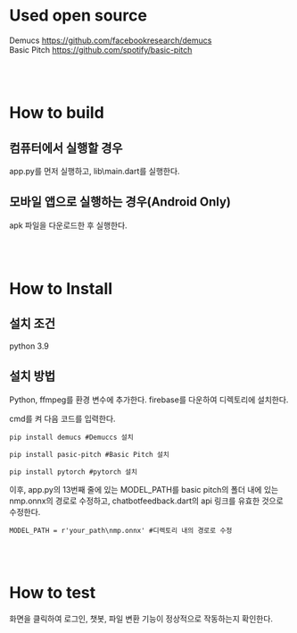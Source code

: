 # Used open source
Demucs https://github.com/facebookresearch/demucs <br> 
Basic Pitch https://github.com/spotify/basic-pitch

<br><br>

# How to build
## 컴퓨터에서 실행할 경우
app.py를 먼저 실행하고, lib\main.dart를 실행한다.



## 모바일 앱으로 실행하는 경우(Android Only)
apk 파일을 다운로드한 후 실행한다.

<br><br>

# How to Install 
## 설치 조건
python 3.9 



##  설치 방법
Python, ffmpeg를 환경 변수에 추가한다.
firebase를 다운하여 디렉토리에 설치한다.

cmd를 켜 다음 코드를 입력한다. 

```
pip install demucs #Demuccs 설치

pip install pasic-pitch #Basic Pitch 설치

pip install pytorch #pytorch 설치
```

이후, app.py의 13번째 줄에 있는 MODEL_PATH를 basic pitch의 폴더 내에 있는 nmp.onnx의 경로로 수정하고,
chatbotfeedback.dart의 api 링크를 유효한 것으로 수정한다.
```
MODEL_PATH = r'your_path\nmp.onnx' #디렉토리 내의 경로로 수정
```

<br><br>

# How to test
화면을 클릭하여 로그인, 챗봇, 파일 변환 기능이 정상적으로 작동하는지 확인한다.
